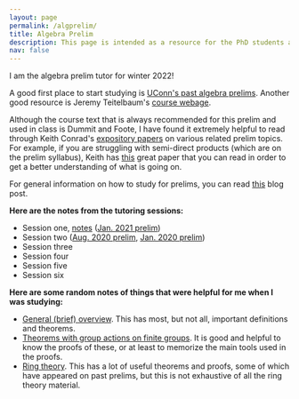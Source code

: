 ```yaml
---
layout: page
permalink: /algprelim/
title: Algebra Prelim
description: This page is intended as a resource for the PhD students at UConn taking the algebra prelim. 
nav: false
---
```


I am the algebra prelim tutor for winter 2022! 

A good first place to start studying is [UConn's past algebra prelims](https://math.uconn.edu/degree-programs/graduate/preliminary-exams/). Another good resource is Jeremy Teitelbaum's [course webage](https://jeremy9959.net/Math-5210/overview.html). 

Although the course text that is always recommended for this prelim and used in class is Dummit and Foote, I have found it extremely helpful to read through Keith Conrad's [expository papers](https://kconrad.math.uconn.edu/blurbs/) on various related prelim topics. For example, if you are struggling with semi-direct products (which are on the prelim syllabus), Keith has [this](https://kconrad.math.uconn.edu/blurbs/grouptheory/semidirect-product.pdf) great paper that you can read in order to get a better understanding of what is going on. 

For general information on how to study for prelims, you can read [this](https://asiminah.github.io/projects/quals/) blog post. 

**Here are the notes from the tutoring sessions:**
* Session one, <a href="/assets/pdf/AlgJan2021.pdf" target="_blank">notes</a> ([Jan. 2021 prelim](https://math.uconn.edu/wp-content/uploads/sites/2511/2021/05/jan2021alg.pdf))
* Session two ([Aug. 2020 prelim](https://math.uconn.edu/wp-content/uploads/sites/2511/2020/11/aug2020alg.pdf), [Jan. 2020 prelim](https://math.uconn.edu/wp-content/uploads/sites/2511/2020/05/jan2020alg.pdf))
* Session three 
* Session four
* Session five
* Session six


**Here are some random notes of things that were helpful for me when I was studying:**
* <a href="/assets/pdf/GeneralNotes.pdf" target="_blank">General (brief) overview</a>. This has most, but not all, important definitions and theorems. 
* <a href="/assets/pdf/GpActionThms.pdf" target="_blank">Theorems with group actions on finite groups</a>. It is good and helpful to know the proofs of these, or at least to memorize the main tools used in the proofs. 
* <a href="/assets/pdf/RingTheory.pdf" target="_blank">Ring theory</a>. This has a lot of useful theorems and proofs, some of which have appeared on past prelims, but this is not exhaustive of all the ring theory material. 


<!--
<a href="/assets/pdf/HamakiotesCV.pdf" target="_blank">Open PDF to see all Pages</a>
-->
